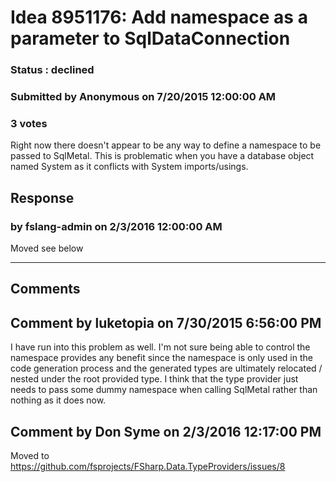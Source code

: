 # Idea 8951176: Add namespace as a parameter to SqlDataConnection #

### Status : declined

### Submitted by Anonymous on 7/20/2015 12:00:00 AM

### 3 votes

Right now there doesn't appear to be any way to define a namespace to be passed to SqlMetal. This is problematic when you have a database object named System as it conflicts with System imports/usings.



## Response 
### by fslang-admin on 2/3/2016 12:00:00 AM

Moved see below

------------------------
## Comments


## Comment by luketopia on 7/30/2015 6:56:00 PM
I have run into this problem as well. I'm not sure being able to control the namespace provides any benefit since the namespace is only used in the code generation process and the generated types are ultimately relocated / nested under the root provided type. I think that the type provider just needs to pass some dummy namespace when calling SqlMetal rather than nothing as it does now.


## Comment by Don Syme on 2/3/2016 12:17:00 PM
Moved to https://github.com/fsprojects/FSharp.Data.TypeProviders/issues/8

